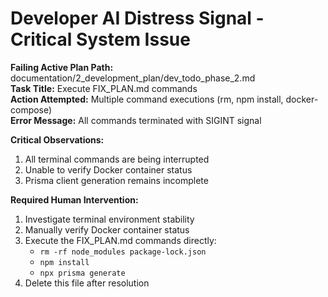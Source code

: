 # Developer AI Distress Signal - Critical System Issue

**Failing Active Plan Path:** documentation/2_development_plan/dev_todo_phase_2.md  
**Task Title:** Execute FIX_PLAN.md commands  
**Action Attempted:** Multiple command executions (rm, npm install, docker-compose)  
**Error Message:** All commands terminated with SIGINT signal  

**Critical Observations:**
1. All terminal commands are being interrupted
2. Unable to verify Docker container status
3. Prisma client generation remains incomplete

**Required Human Intervention:**
1. Investigate terminal environment stability
2. Manually verify Docker container status
3. Execute the FIX_PLAN.md commands directly:
   - `rm -rf node_modules package-lock.json`
   - `npm install`
   - `npx prisma generate`
4. Delete this file after resolution